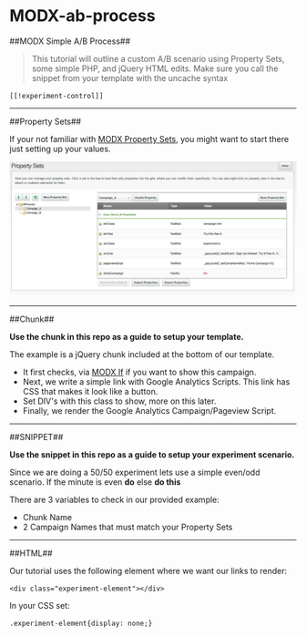 MODX-ab-process
===============

##MODX Simple A/B Process##

> This tutorial will outline a custom A/B scenario using Property Sets, some simple PHP, and jQuery HTML edits. Make sure you call the snippet from your template with the uncache syntax


    [[!experiment-control]]



- - -

##Property Sets##

If your not familiar with [MODX Property Sets](http://rtfm.modx.com/revolution/2.x/making-sites-with-modx/customizing-content/properties-and-property-sets), you might want to start there just setting up your values.

![Property Sets](campaign-property-sets.jpg)

- - -

##Chunk##

**Use the chunk in this repo as a guide to setup your template.**

The example is a jQuery chunk included at the bottom of our template. 

- It first checks, via [MODX If](http://rtfm.modx.com/extras/revo/if) if you want to show this campaign.
- Next, we write a simple link with Google Analytics Scripts. This link has CSS that makes it look like a button. 
- Set DIV's with this class to show, more on this later.
- Finally, we render the Google Analytics Campaign/Pageview Script. 

- - -

##SNIPPET##

**Use the snippet in this repo as a guide to setup your experiment scenario.**

Since we are doing a 50/50 experiment lets use a simple even/odd scenario. If the minute is even **do** else **do this**

There are 3 variables to check in our provided example:

- Chunk Name
- 2 Campaign Names that must match your Property Sets

- - -

##HTML##

Our tutorial uses the following element where we want our links to render:


    <div class="experiment-element"></div>

In your CSS set:


    .experiment-element{display: none;}






